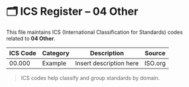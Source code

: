 # 🗂 ICS Register – 04 Other

This file maintains ICS (International Classification for Standards) codes related to **04 Other**.

| ICS Code | Category | Description | Source |
|----------|----------|-------------|--------|
| 00.000   | Example  | Insert description here | ISO.org |

> ICS codes help classify and group standards by domain.
